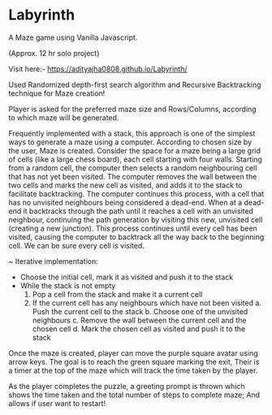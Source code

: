 # Labyrinth

A Maze game using Vanilla Javascript.

(Approx. 12 hr solo project)

Visit here:- https://adityajha0808.github.io/Labyrinth/

Used Randomized depth-first search algorithm and Recursive Backtracking technique for Maze creation!

Player is asked for the preferred maze size and Rows/Columns, according to which maze will be generated.

Frequently implemented with a stack, this approach is one of the simplest ways to generate a maze using a computer. According to chosen size by the user, Maze is created. Consider the space for a maze being a large grid of cells (like a large chess board), each cell starting with four walls. Starting from a random cell, the computer then selects a random neighbouring cell that has not yet been visited. The computer removes the wall between the two cells and marks the new cell as visited, and adds it to the stack to facilitate backtracking. The computer continues this process, with a cell that has no unvisited neighbours being considered a dead-end. When at a dead-end it backtracks through the path until it reaches a cell with an unvisited neighbour, continuing the path generation by visiting this new, unvisited cell (creating a new junction). This process continues until every cell has been visited, causing the computer to backtrack all the way back to the beginning cell. We can be sure every cell is visited.

~ Iterative implementation:

- Choose the initial cell, mark it as visited and push it to the stack
- While the stack is not empty
    1. Pop a cell from the stack and make it a current cell
    2. If the current cell has any neighbours which have not been visited
         a. Push the current cell to the stack
         b. Choose one of the unvisited neighbours
         c. Remove the wall between the current cell and the chosen cell
         d. Mark the chosen cell as visited and push it to the stack
     
Once the maze is created, player can move the purple square avatar using arrow keys. The goal is to reach the green square marking the exit, Their is a timer at the top of the maze which will track the time taken by the player.

As the player completes the puzzle, a greeting prompt is thrown which shows the time taken and the total number of steps to complete maze; And allows if user want to restart!
